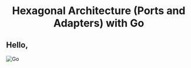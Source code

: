 <h1 align="center">
    Hexagonal Architecture (Ports and Adapters) with Go
</h1>

## Hello,
![Go](https://img.shields.io/badge/-Go-black?style=flat-square&logo=go)

